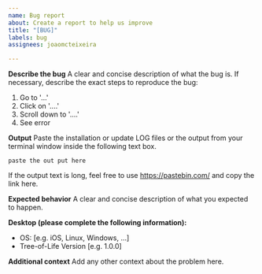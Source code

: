 ```yaml
---
name: Bug report
about: Create a report to help us improve
title: "[BUG]"
labels: bug
assignees: joaomcteixeira

---
```


**Describe the bug**
A clear and concise description of what the bug is. If necessary, describe the exact steps to reproduce the bug: 

1. Go to '...'
2. Click on '....'
3. Scroll down to '....'
4. See error

**Output**
Paste the installation or update LOG files or the output from your terminal window inside the following text box.

```
paste the out put here 
```

If the output text is long, feel free to use https://pastebin.com/ and copy the link here.

**Expected behavior**
A clear and concise description of what you expected to happen.

**Desktop (please complete the following information):**
 - OS: [e.g. iOS, Linux, Windows, ...]
 - Tree-of-Life Version [e.g. 1.0.0]

**Additional context**
Add any other context about the problem here.

